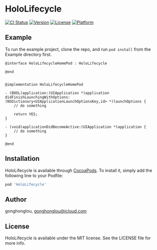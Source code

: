 # HoloLifecycle

[![CI Status](https://img.shields.io/travis/gonghonglou/HoloLifecycle.svg?style=flat)](https://travis-ci.org/gonghonglou/HoloLifecycle)
[![Version](https://img.shields.io/cocoapods/v/HoloLifecycle.svg?style=flat)](https://cocoapods.org/pods/HoloLifecycle)
[![License](https://img.shields.io/cocoapods/l/HoloLifecycle.svg?style=flat)](https://cocoapods.org/pods/HoloLifecycle)
[![Platform](https://img.shields.io/cocoapods/p/HoloLifecycle.svg?style=flat)](https://cocoapods.org/pods/HoloLifecycle)

## Example

To run the example project, clone the repo, and run `pod install` from the Example directory first.

```
@interface HoloLifecycleHomePod : HoloLifecycle

@end


@implementation HoloLifecycleHomePod

- (BOOL)application:(UIApplication *)application didFinishLaunchingWithOptions:(NSDictionary<UIApplicationLaunchOptionsKey,id> *)launchOptions {
    // do something
    
    return YES;
}

- (void)applicationDidBecomeActive:(UIApplication *)application {
    // do something
}

@end
```

## Installation

HoloLifecycle is available through [CocoaPods](https://cocoapods.org). To install
it, simply add the following line to your Podfile:

```ruby
pod 'HoloLifecycle'
```

## Author

gonghonglou, gonghonglou@icloud.com

## License

HoloLifecycle is available under the MIT license. See the LICENSE file for more info.
